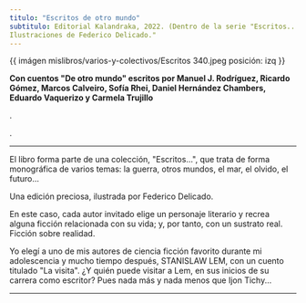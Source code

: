 ```yaml
---
titulo: "Escritos de otro mundo"
subtitulo: Editorial Kalandraka, 2022. (Dentro de la serie "Escritos..."). 
Ilustraciones de Federico Delicado."
---
```

{{ imágen mislibros/varios-y-colectivos/Escritos 340.jpeg posición: izq }}



**Con cuentos "De otro mundo" escritos por Manuel J. Rodríguez, Ricardo Gómez, Marcos Calveiro, Sofía Rhei, Daniel Hernández Chambers, Eduardo Vaquerizo y Carmela Trujillo**

.

.

---

El libro forma parte de una colección, "Escritos...", que trata de forma monográfica de varios temas: la guerra, otros mundos, el mar, el olvido, el futuro... 

Una edición preciosa, ilustrada por Federico Delicado. 

En este caso, cada autor invitado elige un personaje literario y recrea alguna ficción relacionada con su vida; y, por tanto, con un sustrato real. Ficción sobre realidad. 

Yo elegí a uno de mis autores de ciencia ficción favorito durante mi adolescencia y mucho tiempo después, STANISLAW LEM, con un cuento titulado "La visita". ¿Y quién puede visitar a Lem, en sus inicios de su carrera como escritor? Pues nada más y nada menos que Ijon Tichy...

---


